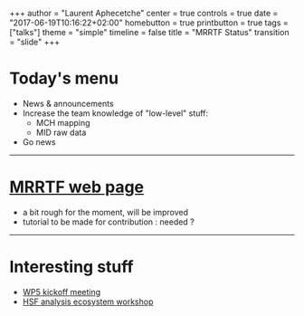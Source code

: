 +++
author = "Laurent Aphecetche"
center = true
controls = true
date = "2017-06-19T10:16:22+02:00"
homebutton = true
printbutton = true
tags = ["talks"]
theme = "simple"
timeline = false
title = "MRRTF Status"
transition = "slide"
+++

# Today's menu

- News & announcements
- Increase the team knowledge of "low-level" stuff:
    - MCH mapping
    - MID raw data 
- Go news

---

# [MRRTF web page](https://mrrtf.github.io)

- a bit rough for the moment, will be improved
- tutorial to be made for contribution : needed ?

---

# Interesting stuff

- [WP5 kickoff meeting](https://indico.cern.ch/event/643510/)
- [HSF analysis ecosystem workshop](https://indico.cern.ch/event/613842/)



